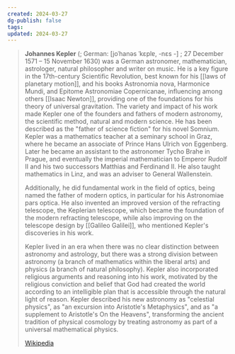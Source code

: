 ```yaml
---
created: 2024-03-27
dg-publish: false
tags: 
updated: 2024-03-27
---
```

> **Johannes Kepler** (; German: [joˈhanəs ˈkɛplɐ, -nɛs -] ; 27 December 1571 – 15 November 1630) was a German astronomer, mathematician, astrologer, natural philosopher and writer on music. He is a key figure in the 17th-century Scientific Revolution, best known for his [[laws of planetary motion]], and his books Astronomia nova, Harmonice Mundi, and Epitome Astronomiae Copernicanae, influencing among others [[Isaac Newton]], providing one of the foundations for his theory of universal gravitation. The variety and impact of his work made Kepler one of the founders and fathers of modern astronomy, the scientific method, natural and modern science. He has been described as the "father of science fiction" for his novel Somnium. Kepler was a mathematics teacher at a seminary school in Graz, where he became an associate of Prince Hans Ulrich von Eggenberg. Later he became an assistant to the astronomer Tycho Brahe in Prague, and eventually the imperial mathematician to Emperor Rudolf II and his two successors Matthias and Ferdinand II. He also taught mathematics in Linz, and was an adviser to General Wallenstein.
>
> Additionally, he did fundamental work in the field of optics, being named the father of modern optics, in particular for his Astronomiae pars optica. He also invented an improved version of the refracting telescope, the Keplerian telescope, which became the foundation of the modern refracting telescope, while also improving on the telescope design  by [[Galileo Galilei]], who mentioned Kepler's discoveries in his work.
>
> Kepler lived in an era when there was no clear distinction between astronomy and astrology, but there was a strong division between astronomy (a branch of mathematics within the liberal arts) and physics (a branch of natural philosophy). Kepler also incorporated religious arguments and reasoning into his work, motivated by the religious conviction and belief that God had created the world according to an intelligible plan that is accessible through the natural light of reason. Kepler described his new astronomy as "celestial physics", as "an excursion into Aristotle's Metaphysics", and as "a supplement to Aristotle's On the Heavens", transforming the ancient tradition of physical cosmology by treating astronomy as part of a universal mathematical physics.
>
> [Wikipedia](https://en.wikipedia.org/wiki/Johannes%20Kepler)